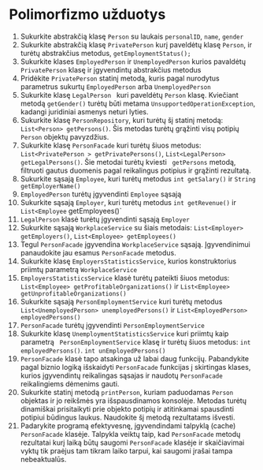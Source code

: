 # Polimorfizmo užduotys
1.	Sukurkite abstrakčią klasę `Person` su laukais `personalID`, `name`, `gender`
2.	Sukurkite abstrakčią klasę `PrivatePerson` kurį paveldėtų klasę `Person`, ir turėtų abstrakčius metodus, `getEmploymentStatus();`
3.	Sukurkite klases `EmployedPerson` ir `UnemployedPerson` kurios pavaldėtų `PrivatePerson` klasę ir įgyvendintų abstrakčius metodus
4.	Pridėkite `PrivatePerson` statinį metodą, kuris pagal nurodytus parametrus sukurtų `EmployedPerson` arba `UnemployedPerson`
5.	Sukurkite klasę `LegalPerson ` kuri paveldėtų  `Person` klasę. Kviečiant metodą `getGender()` turėtų būti metama `UnsupportedOperationException`, kadangi juridiniai asmenys neturi lyties.
6.	Sukurkite klasę `PersonRepository`, kuri turėtų šį statinį metodą:  `List<Person> getPersons()`. Šis metodas turėtų grąžinti visų potipių `Person` objektų pavyzdžius.
7.	 Sukurkite klasę `PersonFacade` kuri turėtų šiuos metodus: `List<PrivatePerson > getPrivatePersons()`, `List<LegalPerson> getLegalPersons()`. Šie metodai turėtų kviesti ` getPersons` metodą, filtruoti gautus duomenis pagal reikalingus potipius ir grąžinti rezultatą. 
8.	Sukurkite sąsają `Employee`, kuri turėtų metodus `int getSalary()` ir `String getEmployerName()`
9.	`EmployedPerson` turėtų įgyvendinti `Employee` sąsają
10.	Sukurkite sąsają `Employer`, kuri turėtų metodus `int getRevenue()` ir `List<Employee` getEmployees()` 
11.	`LegalPerson` klasė turėtų įgyvendinti sąsają `Employer`
12.	Sukurkite sąsają `WorkplaceService` su šiais metodais: `List<Employer> getEmployers()`, `List<Employee> getEmployees()`
13.	Tegul `PersonFacade` įgyvendina `WorkplaceService` sąsają. Įgyvendinimui panaudokite jau esamus `PersonFacade` metodus.
14.	Sukurkite klasę ` EmployersStatisticsService `, kurios konstruktorius priimtų parametrą `WorkplaceService`
15.	`EmployersStatisticsService` klasė turėtų pateikti šiuos metodus: `List<Employee> getProfitableOrganizations()` ir `List<Employee> getUnprofitableOrganizations()`
16.	Sukurkite sąsają `PersonEmploymentService` kuri turėtų metodus `List<UnemployedPerson> unemployedPersons()` ir `List<EmployedPerson> employedPersons()`
17.	`PersonFacade` turėtų įgyvendinti `PersonEmploymentService`
18.	Sukurkite klasę `UnemploymentStatisticsService` kuri priimtų kaip parametrą  ` PersonEmploymentService` klasę ir turėtų šiuos metodus: `int employedPersons()`. `int unEmployedPersons()`
19.	`PersonFacade` klasė tapo atsakinga už labai daug funkcijų. Pabandykite pagal biznio logiką išskaidyti `PersonFacade` funkcijas į skirtingas klases, kurios įgyvendintų reikalingas sąsajas ir naudotų `PersonFacade` reikalingiems dėmenims gauti.
20.	Sukurkite statinį metodą `printPerson`, kuriam paduodamas `Person` objektas ir jo reikšmės yra išspausdinamos konsolėje. Metodas turėtų dinamiškai prisitaikyti prie objekto potipių ir atitinkamai spausdinti potipiui būdingus laukus. Naudokite šį metodą rezultatams išvesti.
21.	Padarykite programą efektyvesnę, įgyvendindami talpyklą (cache) `PersonFacade` klasėje.  Talpykla veiktų taip, kad ` PersonFacade ` metodų rezultatai kurį laiką būtų saugomi `PersonFacade` klasėje ir skaičiavimai vyktų tik praėjus tam tikram laiko tarpui, kai saugomi įrašai tampa nebeaktualūs.	

